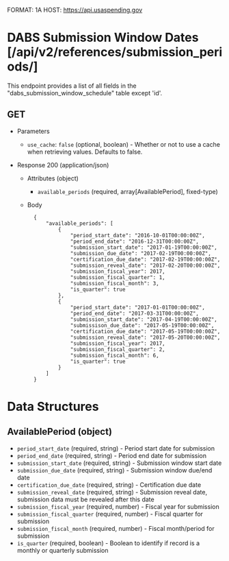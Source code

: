 FORMAT: 1A
HOST: https://api.usaspending.gov

# DABS Submission Window Dates [/api/v2/references/submission_periods/]

This endpoint provides a list of all fields in the "dabs_submission_window_schedule" table except 'id'.   

## GET

+ Parameters
    + `use_cache`: `false` (optional, boolean) - Whether or not to use a cache when retrieving values. Defaults to false. 

+ Response 200 (application/json)
    + Attributes (object)
        + `available_periods` (required, array[AvailablePeriod], fixed-type) 
    + Body

            {
                "available_periods": [
                    {
                        "period_start_date": "2016-10-01T00:00:00Z",
                        "period_end_date": "2016-12-31T00:00:00Z",
                        "submission_start_date": "2017-01-19T00:00:00Z",
                        "submission_due_date": "2017-02-19T00:00:00Z",
                        "certification_due_date": "2017-02-19T00:00:00Z",
                        "submission_reveal_date": "2017-02-20T00:00:00Z",
                        "submission_fiscal_year": 2017,
                        "submission_fiscal_quarter": 1,
                        "submission_fiscal_month": 3,
                        "is_quarter": true
                    },
                    {
                        "period_start_date": "2017-01-01T00:00:00Z",
                        "period_end_date": "2017-03-31T00:00:00Z",
                        "submission_start_date": "2017-04-19T00:00:00Z",
                        "submissison_due_date": "2017-05-19T00:00:00Z",
                        "certification_due_date": "2017-05-19T00:00:00Z",
                        "submission_reveal_date": "2017-05-20T00:00:00Z",
                        "submission_fiscal_year": 2017,
                        "submission_fiscal_quarter": 2,
                        "submission_fiscal_month": 6,
                        "is_quarter": true
                    }
                ]
            }
          
# Data Structures

## AvailablePeriod (object)
+ `period_start_date` (required, string) - Period start date for submission
+ `period_end_date` (required, string) - Period end date for submission
+ `submission_start_date` (required, string) - Submission window start date
+ `submission_due_date` (required, string) - Submission window due/end date
+ `certification_due_date` (required, string) - Certification due date
+ `submission_reveal_date` (required, string) - Submission reveal date, submission data must be revealed after this date 
+ `submission_fiscal_year` (required, number) - Fiscal year for submission
+ `submission_fiscal_quarter` (required, number) - Fiscal quarter for submission
+ `submission_fiscal_month` (required, number) - Fiscal month/period for submission
+ `is_quarter` (required, boolean) - Boolean to identify if record is a monthly or quarterly submission
